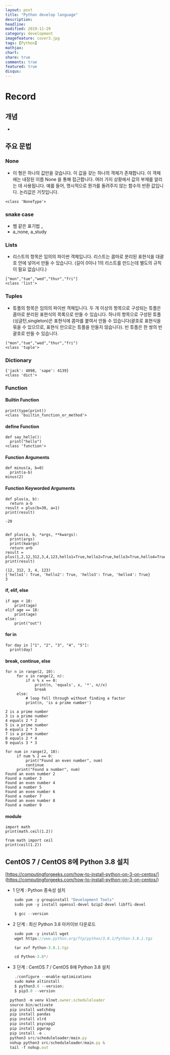 ```yaml
---
layout: post
title: "Python develop language"
description: 
headline: 
modified: 2019-11-29
category: development
imagefeature: cover3.jpg
tags: [Python]
mathjax: 
chart: 
share: true
comments: true
featured: true
disqus:
---
```


# Record
## 개념
- 




## 주요 문법
### None
- 이 형은 하나의 값만을 갖습니다. 이 값을 갖는 하나의 객체가 존재합니다. 이 객체에는 내장된 이름 None 을 통해 접근합니다. 여러 가지 상황에서 값의 부재를 알리는 데 사용됩니다. 예를 들어, 명시적으로 뭔가를 돌려주지 않는 함수의 반환 값입니다. 논리값은 거짓입니다.

```
<class 'NoneType'>
```

### snake case
- 뱀 같은 표기법 _
- a_none, a_study

### Lists
- 리스트의 항목은 임의의 파이썬 객체입니다. 리스트는 콤마로 분리된 표현식을 대괄호 안에 넣어서 만들 수 있습니다. (길이 0이나 1의 리스트를 만드는데 별도의 규칙이 필요 없습니다.)

```
["mon","tue","wed","thur","fri"]
<class 'list'>
```


### Tuples
- 튜플의 항목은 임의의 파이썬 객체입니다. 두 개 이상의 항목으로 구성되는 튜플은 콤마로 분리된 표현식의 목록으로 만들 수 있습니다. 하나의 항목으로 구성된 튜플(싱글턴,singleton)은 표현식에 콤마를 붙여서 만들 수 있습니다(괄호로 표현식을 묶을 수 있으므로, 표현식 만으로는 튜플을 만들지 않습니다). 빈 튜플은 한 쌍의 빈 괄호로 만들 수 있습니다.

```
("mon","tue","wed","thur","fri")
<class 'tuple'>
```


### Dictionary

```
{'jack': 4098, 'sape': 4139}
<class 'dict'>
```

### Function
#### Builtin Function
```
print(type(print))
<class 'builtin_function_or_method'>
```

#### define Function
```
def say_hello():
  print("hello")
<class 'function'>
```

#### Function Arguments
```
def minus(a, b=0)
  print(a-b)
minus(2)
```

#### Function Keyworded Arguments
```
def plus(a, b):
  return a-b
result = plus(b=30, a=1)
print(result)   

-20


def plus(a, b, *args, **kwargs):
  print(args)
  print(kwargs)
  return a+b
result = plus(1,2,12,312,3,4,123,hello1=True,hello2=True,hello3=True,hello4=True,)
print(result)

(12, 312, 3, 4, 123)
{'hello1': True, 'hello2': True, 'hello3': True, 'hello4': True}
3
```

#### if, elif, else
```
if age < 18:
    print(age)
elif age == 18:
    print(age)
else:
    print("out")
```

#### for in
```
for day in ["1", "2", "3", "4", "5"]:
  print(day)
```

#### break, continue, else
```
for n in range(2, 10):
     for x in range(2, n):
         if n % x == 0:
             print(n, 'equals', x, '*', n//x)
             break
     else:
         # loop fell through without finding a factor
         print(n, 'is a prime number')

2 is a prime number
3 is a prime number
4 equals 2 * 2
5 is a prime number
6 equals 2 * 3
7 is a prime number
8 equals 2 * 4
9 equals 3 * 3

for num in range(2, 10):
     if num % 2 == 0:
         print("Found an even number", num)
         continue
     print("Found a number", num)
Found an even number 2
Found a number 3
Found an even number 4
Found a number 5
Found an even number 6
Found a number 7
Found an even number 8
Found a number 9
```

#### module
```
import math
print(math.ceil(1.2))

from math import ceil
print(ceil(1.2))
```



## CentOS 7 / CentOS 8에 Python 3.8 설치
[https://computingforgeeks.com/how-to-install-python-on-3-on-centos/] (https://computingforgeeks.com/how-to-install-python-on-3-on-centos/)


- 1 단계 : Python 종속성 설치
```JavaScript
    sudo yum -y groupinstall "Development Tools"
    sudo yum -y install openssl-devel bzip2-devel libffi-devel

    $ gcc --version
```
- 2 단계 : 최신 Python 3.8 아카이브 다운로드
```JavaScript
    sudo yum -y install wget
    wget https://www.python.org/ftp/python/3.8.1/Python-3.8.1.tgz

    tar xvf Python-3.8.1.tgz

    cd Python-3.8*/
```

- 3 단계 : CentOS 7 / CentOS 8에 Python 3.8 설치
```JavaScript
    ./configure --enable-optimizations
    sudo make altinstall
    $ python3.8 --version;
    $ pip3.8 --version
```
```JavaScript
  python3 -m venv klnet.owner.scheduleloader
  source bin/activate
  pip install watchdog
  pip install pandas
  pip install xlrd
  pip install psycopg2
  pip install pgwrap
  pip install -e . 
  python3 src/scheduleloader/main.py
  nohup python3 src/scheduleloader/main.py &
  tail -f nohup.out
```